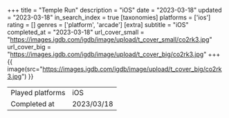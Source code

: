 +++
title = "Temple Run"
description = "iOS"
date = "2023-03-18"
updated = "2023-03-18"
in_search_index = true
[taxonomies]
platforms = ['ios']
rating = []
genres = ['platform', 'arcade']
[extra]
subtitle = "iOS"
completed_at = "2023-03-18"
url_cover_small = "https://images.igdb.com/igdb/image/upload/t_cover_small/co2rk3.jpg"
url_cover_big = "https://images.igdb.com/igdb/image/upload/t_cover_big/co2rk3.jpg"
+++
{{ image(src="https://images.igdb.com/igdb/image/upload/t_cover_big/co2rk3.jpg") }}

|              |            |
| ------------ | ---------- |
| Played platforms    | iOS |
| Completed at | 2023/03/18 |

